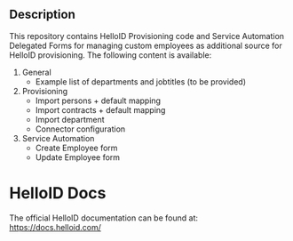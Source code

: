 <!-- Description -->
## Description
This repository contains HelloID Provisioning code and Service Automation Delegated Forms for managing custom employees as additional source for HelloID provisioning. The following content is available:
 1. General
    - Example list of departments and jobtitles (to be provided)
 2. Provisioning
    - Import persons + default mapping
    - Import contracts + default mapping
    - Import department
    - Connector configuration
 3. Service Automation
    - Create Employee form
    - Update Employee form

# HelloID Docs
The official HelloID documentation can be found at: https://docs.helloid.com/
